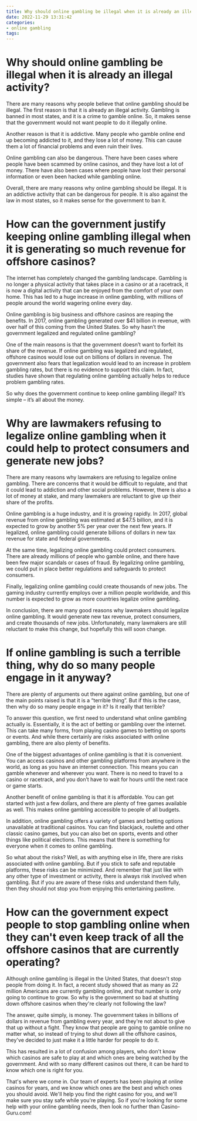 ```yaml
---
title: Why should online gambling be illegal when it is already an illegal activity
date: 2022-11-29 13:31:42
categories:
- online gambling
tags:
---
```



#  Why should online gambling be illegal when it is already an illegal activity?

There are many reasons why people believe that online gambling should be illegal. The first reason is that it is already an illegal activity. Gambling is banned in most states, and it is a crime to gamble online. So, it makes sense that the government would not want people to do it illegally online.

Another reason is that it is addictive. Many people who gamble online end up becoming addicted to it, and they lose a lot of money. This can cause them a lot of financial problems and even ruin their lives.

Online gambling can also be dangerous. There have been cases where people have been scammed by online casinos, and they have lost a lot of money. There have also been cases where people have lost their personal information or even been hacked while gambling online.

Overall, there are many reasons why online gambling should be illegal. It is an addictive activity that can be dangerous for people. It is also against the law in most states, so it makes sense for the government to ban it.

#  How can the government justify keeping online gambling illegal when it is generating so much revenue for offshore casinos?

The internet has completely changed the gambling landscape. Gambling is no longer a physical activity that takes place in a casino or at a racetrack, it is now a digital activity that can be enjoyed from the comfort of your own home. This has led to a huge increase in online gambling, with millions of people around the world wagering online every day.

Online gambling is big business and offshore casinos are reaping the benefits. In 2017, online gambling generated over $41 billion in revenue, with over half of this coming from the United States. So why hasn’t the government legalized and regulated online gambling?

One of the main reasons is that the government doesn’t want to forfeit its share of the revenue. If online gambling was legalized and regulated, offshore casinos would lose out on billions of dollars in revenue. The government also fears that legalization would lead to an increase in problem gambling rates, but there is no evidence to support this claim. In fact, studies have shown that regulating online gambling actually helps to reduce problem gambling rates.

So why does the government continue to keep online gambling illegal? It’s simple – it’s all about the money.

#  Why are lawmakers refusing to legalize online gambling when it could help to protect consumers and generate new jobs?

There are many reasons why lawmakers are refusing to legalize online gambling. There are concerns that it would be difficult to regulate, and that it could lead to addiction and other social problems. However, there is also a lot of money at stake, and many lawmakers are reluctant to give up their share of the profits.

Online gambling is a huge industry, and it is growing rapidly. In 2017, global revenue from online gambling was estimated at $47.5 billion, and it is expected to grow by another 5% per year over the next few years. If legalized, online gambling could generate billions of dollars in new tax revenue for state and federal governments.

At the same time, legalizing online gambling could protect consumers. There are already millions of people who gamble online, and there have been few major scandals or cases of fraud. By legalizing online gambling, we could put in place better regulations and safeguards to protect consumers.

Finally, legalizing online gambling could create thousands of new jobs. The gaming industry currently employs over a million people worldwide, and this number is expected to grow as more countries legalize online gambling.

In conclusion, there are many good reasons why lawmakers should legalize online gambling. It would generate new tax revenue, protect consumers, and create thousands of new jobs. Unfortunately, many lawmakers are still reluctant to make this change, but hopefully this will soon change.

#  If online gambling is such a terrible thing, why do so many people engage in it anyway?

There are plenty of arguments out there against online gambling, but one of the main points raised is that it is a “terrible thing”. But if this is the case, then why do so many people engage in it? Is it really that terrible?

To answer this question, we first need to understand what online gambling actually is. Essentially, it is the act of betting or gambling over the internet. This can take many forms, from playing casino games to betting on sports or events. And while there certainly are risks associated with online gambling, there are also plenty of benefits.

One of the biggest advantages of online gambling is that it is convenient. You can access casinos and other gambling platforms from anywhere in the world, as long as you have an internet connection. This means you can gamble whenever and wherever you want. There is no need to travel to a casino or racetrack, and you don’t have to wait for hours until the next race or game starts.

Another benefit of online gambling is that it is affordable. You can get started with just a few dollars, and there are plenty of free games available as well. This makes online gambling accessible to people of all budgets.

In addition, online gambling offers a variety of games and betting options unavailable at traditional casinos. You can find blackjack, roulette and other classic casino games, but you can also bet on sports, events and other things like political elections. This means that there is something for everyone when it comes to online gambling.

So what about the risks? Well, as with anything else in life, there are risks associated with online gambling. But if you stick to safe and reputable platforms, these risks can be minimized. And remember that just like with any other type of investment or activity, there is always risk involved when gambling. But if you are aware of these risks and understand them fully, then they should not stop you from enjoying this entertaining pastime.

#  How can the government expect people to stop gambling online when they can't even keep track of all the offshore casinos that are currently operating?

Although online gambling is illegal in the United States, that doesn't stop people from doing it. In fact, a recent study showed that as many as 22 million Americans are currently gambling online, and that number is only going to continue to grow. So why is the government so bad at shutting down offshore casinos when they're clearly not following the law?

The answer, quite simply, is money. The government takes in billions of dollars in revenue from gambling every year, and they're not about to give that up without a fight. They know that people are going to gamble online no matter what, so instead of trying to shut down all the offshore casinos, they've decided to just make it a little harder for people to do it.

This has resulted in a lot of confusion among players, who don't know which casinos are safe to play at and which ones are being watched by the government. And with so many different casinos out there, it can be hard to know which one is right for you.

That's where we come in. Our team of experts has been playing at online casinos for years, and we know which ones are the best and which ones you should avoid. We'll help you find the right casino for you, and we'll make sure you stay safe while you're playing. So if you're looking for some help with your online gambling needs, then look no further than Casino-Guru.com!